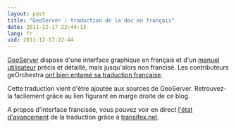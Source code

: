 ```yaml
---
layout: post
title: "GeoServer : traduction de la doc en français"
date: 2011-12-17 22:44:13
lang: fr
uid: 2011-12-17-22-44
---
```


<a href="http://geoserver.org/">GeoServer</a> dispose d'une interface graphique en français et d'un <a href="http://docs.geoserver.org/stable/en/user/">manuel utilisateur</a> précis et détaillé, mais jusqu'alors non francisé. Les contributeurs geOrchestra <a href="http://www.georchestra.org/documentation/administrateur/geoserver/">ont bien entamé sa traduction française</a>. 

<!--more-->

Cette traduction vient d'être ajoutée aux sources de GeoServer. 
Retrouvez-la facilement grâce au lien figurant en marge droite de ce blog.

A propos d'interface francisée, vous pouvez voir en direct <a href="https://www.transifex.net/projects/p/geoserver_22x/r/all-resources/">l'état d'avancement</a> de la traduction grâce à <a href="https://www.transifex.net/">transifex.net</a>.
